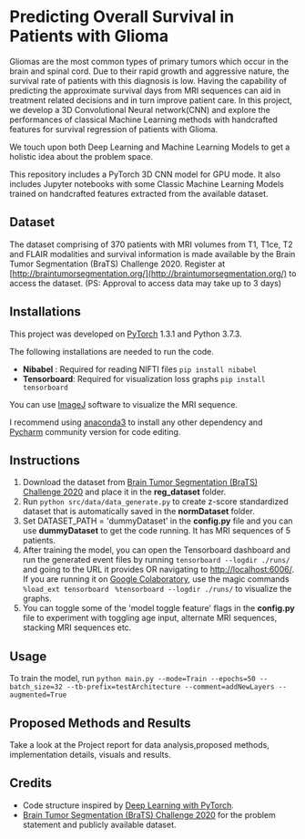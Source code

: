# Predicting Overall Survival in Patients with Glioma

Gliomas are the most common types of primary tumors which occur in the brain and spinal cord. Due to their rapid growth and aggressive nature, the survival rate of patients with this diagnosis is low. Having the capability of predicting the approximate survival days from MRI sequences can aid in treatment related decisions and in turn improve patient care. In this project, we develop a 3D Convolutional Neural network(CNN) and explore the performances of classical Machine Learning methods with handcrafted features for survival regression of patients with Glioma.

We touch upon both Deep Learning and Machine Learning Models to get a holistic idea about the problem space.

This repository includes a PyTorch 3D CNN model for GPU mode. It also includes Jupyter notebooks with some Classic Machine Learning Models trained on handcrafted features extracted from the available dataset.

## Dataset
The dataset comprising of 370 patients with MRI volumes from T1, T1ce, T2 and FLAIR modalities and survival information is made available by the Brain Tumor Segmentation (BraTS) Challenge 2020. Register at [http://braintumorsegmentation.org/](http://braintumorsegmentation.org/) to access the dataset. (PS: Approval to access data may take up to 3 days)

## Installations
 This project was developed on [PyTorch](https://pytorch.org/)  1.3.1 and Python 3.7.3. 

The following installations are needed to run the code.
 - **Nibabel** : Required for reading NIFTI files
`pip install nibabel`
 - **Tensorboard**: Required for visualization loss graphs
	 `pip install tensorboard`
	 
You can use [ImageJ](https://imagej.nih.gov/ij/download.html)  software to visualize the MRI sequence.

I recommend using [anaconda3](https://conda.io/docs/user-guide/install/download.html) to install any other dependency and [Pycharm](https://www.jetbrains.com/pycharm/) community version for code editing. 

## Instructions

 1. Download the dataset from [Brain Tumor Segmentation (BraTS) Challenge 2020](http://braintumorsegmentation.org/) and place it in the **reg_dataset** folder. 
 2. Run `python src/data/data_generate.py` to create z-score standardized dataset that is automatically saved in the **normDataset** folder.
 3. Set DATASET_PATH = 'dummyDataset' in the **config.py** file and you can use **dummyDataset** to get the code running. It has MRI sequences of 5 patients.
 4. After training the model, you can open the Tensorboard dashboard and run the generated event files by running  `tensorboard --logdir ./runs/` and going to the URL it provides OR navigating to [http://localhost:6006/](http://localhost:6006/). 
 If you are running it on [Google Colaboratory](https://colab.research.google.com/notebooks/intro.ipynb), use the magic commands <br>`%load_ext tensorboard `
`%tensorboard --logdir ./runs/` to visualize the graphs.
 5. You can toggle some of the 'model toggle feature' flags in the **config.py** file to experiment with toggling age input, alternate MRI sequences, stacking MRI sequences etc.

## Usage
To train the model, run
`python main.py --mode=Train --epochs=50 --batch_size=32 --tb-prefix=testArchitecture --comment=addNewLayers --augmented=True
`

## Proposed Methods and Results
Take a look at the Project report for data analysis,proposed methods, implementation details, visuals and results.

## Credits

 - Code structure inspired by [Deep Learning with PyTorch](https://www.manning.com/books/deep-learning-with-pytorch).
 - [Brain Tumor Segmentation (BraTS) Challenge 2020](http://braintumorsegmentation.org/) for the problem statement and publicly available dataset.
